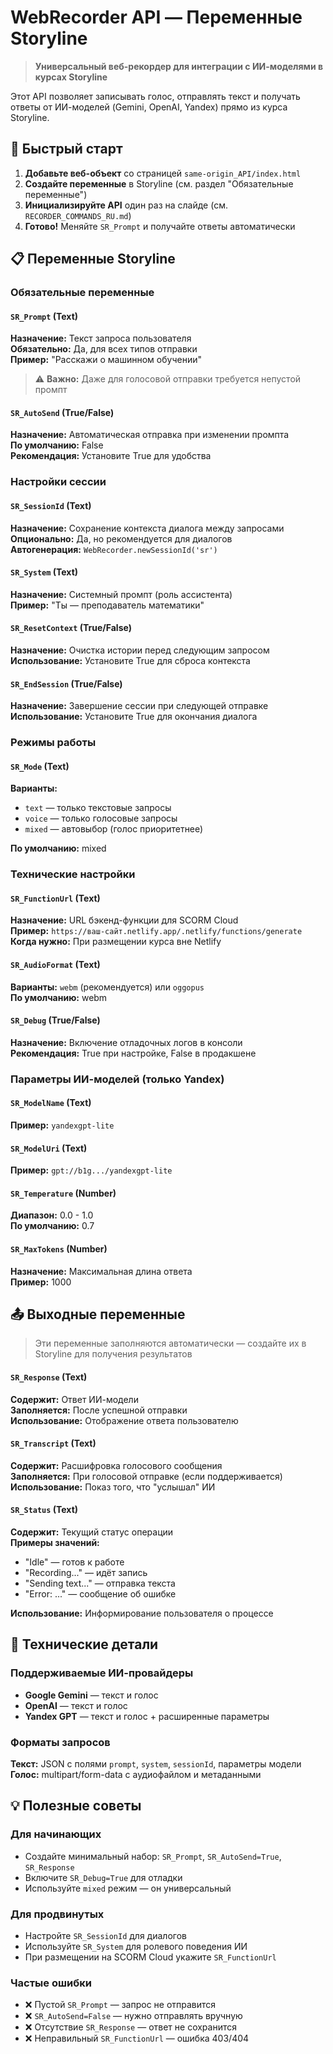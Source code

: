 # WebRecorder API — Переменные Storyline

> **Универсальный веб-рекордер для интеграции с ИИ-моделями в курсах Storyline**

Этот API позволяет записывать голос, отправлять текст и получать ответы от ИИ-моделей (Gemini, OpenAI, Yandex) прямо из курса Storyline.

## 🚀 Быстрый старт

1. **Добавьте веб-объект** со страницей `same-origin_API/index.html`
2. **Создайте переменные** в Storyline (см. раздел "Обязательные переменные")
3. **Инициализируйте API** один раз на слайде (см. `RECORDER_COMMANDS_RU.md`)
4. **Готово!** Меняйте `SR_Prompt` и получайте ответы автоматически

## 📋 Переменные Storyline

### Обязательные переменные

#### `SR_Prompt` (Text)
**Назначение:** Текст запроса пользователя  
**Обязательно:** Да, для всех типов отправки  
**Пример:** "Расскажи о машинном обучении"  

> ⚠️ **Важно:** Даже для голосовой отправки требуется непустой промпт

#### `SR_AutoSend` (True/False)
**Назначение:** Автоматическая отправка при изменении промпта  
**По умолчанию:** False  
**Рекомендация:** Установите True для удобства  

### Настройки сессии

#### `SR_SessionId` (Text)
**Назначение:** Сохранение контекста диалога между запросами  
**Опционально:** Да, но рекомендуется для диалогов  
**Автогенерация:** `WebRecorder.newSessionId('sr')`  

#### `SR_System` (Text)
**Назначение:** Системный промпт (роль ассистента)  
**Пример:** "Ты — преподаватель математики"  

#### `SR_ResetContext` (True/False)
**Назначение:** Очистка истории перед следующим запросом  
**Использование:** Установите True для сброса контекста  

#### `SR_EndSession` (True/False)
**Назначение:** Завершение сессии при следующей отправке  
**Использование:** Установите True для окончания диалога  

### Режимы работы

#### `SR_Mode` (Text)
**Варианты:**
- `text` — только текстовые запросы
- `voice` — только голосовые запросы  
- `mixed` — автовыбор (голос приоритетнее)

**По умолчанию:** mixed

### Технические настройки

#### `SR_FunctionUrl` (Text)
**Назначение:** URL бэкенд-функции для SCORM Cloud  
**Пример:** `https://ваш-сайт.netlify.app/.netlify/functions/generate`  
**Когда нужно:** При размещении курса вне Netlify  

#### `SR_AudioFormat` (Text)
**Варианты:** `webm` (рекомендуется) или `oggopus`  
**По умолчанию:** webm  

#### `SR_Debug` (True/False)
**Назначение:** Включение отладочных логов в консоли  
**Рекомендация:** True при настройке, False в продакшене  

### Параметры ИИ-моделей (только Yandex)

#### `SR_ModelName` (Text)
**Пример:** `yandexgpt-lite`  

#### `SR_ModelUri` (Text)
**Пример:** `gpt://b1g.../yandexgpt-lite`  

#### `SR_Temperature` (Number)
**Диапазон:** 0.0 - 1.0  
**По умолчанию:** 0.7  

#### `SR_MaxTokens` (Number)
**Назначение:** Максимальная длина ответа  
**Пример:** 1000

## 📤 Выходные переменные

> Эти переменные заполняются автоматически — создайте их в Storyline для получения результатов

#### `SR_Response` (Text)
**Содержит:** Ответ ИИ-модели  
**Заполняется:** После успешной отправки  
**Использование:** Отображение ответа пользователю  

#### `SR_Transcript` (Text)
**Содержит:** Расшифровка голосового сообщения  
**Заполняется:** При голосовой отправке (если поддерживается)  
**Использование:** Показ того, что "услышал" ИИ  

#### `SR_Status` (Text)
**Содержит:** Текущий статус операции  
**Примеры значений:**
- "Idle" — готов к работе
- "Recording..." — идёт запись
- "Sending text..." — отправка текста
- "Error: ..." — сообщение об ошибке

**Использование:** Информирование пользователя о процессе

## 🔧 Технические детали

### Поддерживаемые ИИ-провайдеры
- **Google Gemini** — текст и голос
- **OpenAI** — текст и голос  
- **Yandex GPT** — текст и голос + расширенные параметры

### Форматы запросов
**Текст:** JSON с полями `prompt`, `system`, `sessionId`, параметры модели  
**Голос:** multipart/form-data с аудиофайлом и метаданными  

## 💡 Полезные советы

### Для начинающих
- Создайте минимальный набор: `SR_Prompt`, `SR_AutoSend=True`, `SR_Response`
- Включите `SR_Debug=True` для отладки
- Используйте `mixed` режим — он универсальный

### Для продвинутых
- Настройте `SR_SessionId` для диалогов
- Используйте `SR_System` для ролевого поведения ИИ
- При размещении на SCORM Cloud укажите `SR_FunctionUrl`

### Частые ошибки
- ❌ Пустой `SR_Prompt` — запрос не отправится
- ❌ `SR_AutoSend=False` — нужно отправлять вручную
- ❌ Отсутствие `SR_Response` — ответ не сохранится
- ❌ Неправильный `SR_FunctionUrl` — ошибка 403/404
